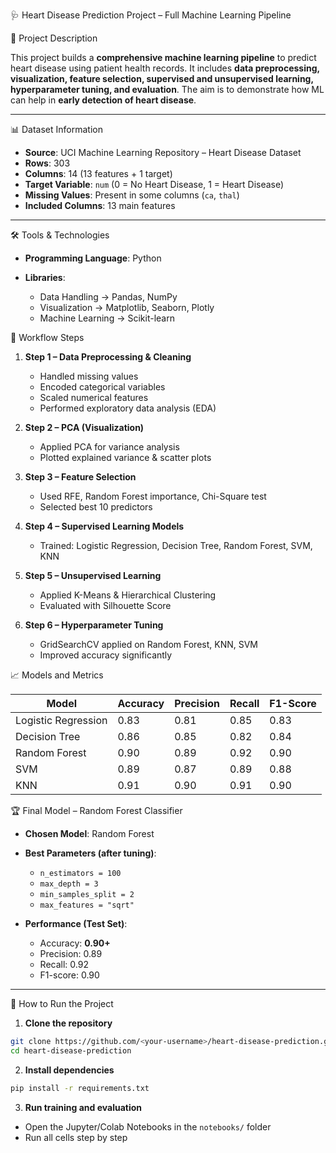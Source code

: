 🩺 Heart Disease Prediction Project – Full Machine Learning Pipeline

 📌 Project Description

This project builds a **comprehensive machine learning pipeline** to predict heart disease using patient health records.
It includes **data preprocessing, visualization, feature selection, supervised and unsupervised learning, hyperparameter tuning, and evaluation**.
The aim is to demonstrate how ML can help in **early detection of heart disease**.

---

 📊 Dataset Information

* **Source**: UCI Machine Learning Repository – Heart Disease Dataset
* **Rows**: 303
* **Columns**: 14 (13 features + 1 target)
* **Target Variable**: `num` (0 = No Heart Disease, 1 = Heart Disease)
* **Missing Values**: Present in some columns (`ca`, `thal`)
* **Included Columns**: 13 main features

---

 🛠️ Tools & Technologies

* **Programming Language**: Python
* **Libraries**:

  * Data Handling → Pandas, NumPy
  * Visualization → Matplotlib, Seaborn, Plotly
  * Machine Learning → Scikit-learn



 🔄 Workflow Steps

1. **Step 1 – Data Preprocessing & Cleaning**

   * Handled missing values
   * Encoded categorical variables
   * Scaled numerical features
   * Performed exploratory data analysis (EDA)

2. **Step 2 – PCA (Visualization)**

   * Applied PCA for variance analysis
   * Plotted explained variance & scatter plots

3. **Step 3 – Feature Selection**

   * Used RFE, Random Forest importance, Chi-Square test
   * Selected best 10 predictors

4. **Step 4 – Supervised Learning Models**

   * Trained: Logistic Regression, Decision Tree, Random Forest, SVM, KNN

5. **Step 5 – Unsupervised Learning**

   * Applied K-Means & Hierarchical Clustering
   * Evaluated with Silhouette Score

6. **Step 6 – Hyperparameter Tuning**

   * GridSearchCV applied on Random Forest, KNN, SVM
   * Improved accuracy significantly


 📈 Models and Metrics

| Model               | Accuracy | Precision | Recall | F1-Score |
| ------------------- | -------- | --------- | ------ | -------- |
| Logistic Regression | 0.83     | 0.81      | 0.85   | 0.83     |
| Decision Tree       | 0.86     | 0.85      | 0.82   | 0.84     |
| Random Forest       | 0.90     | 0.89      | 0.92   | 0.90     |
| SVM                 | 0.89     | 0.87      | 0.89   | 0.88     |
| KNN                 | 0.91     | 0.90      | 0.91   | 0.90     |



 🏆 Final Model – Random Forest Classifier

* **Chosen Model**: Random Forest
* **Best Parameters (after tuning)**:

  * `n_estimators = 100`
  * `max_depth = 3`
  * `min_samples_split = 2`
  * `max_features = "sqrt"`
* **Performance (Test Set)**:

  * Accuracy: **0.90+**
  * Precision: 0.89
  * Recall: 0.92
  * F1-score: 0.90

---

 🚀 How to Run the Project

1. **Clone the repository**

```bash
git clone https://github.com/<your-username>/heart-disease-prediction.git
cd heart-disease-prediction
```

2. **Install dependencies**

```bash
pip install -r requirements.txt
```

3. **Run training and evaluation**

* Open the Jupyter/Colab Notebooks in the `notebooks/` folder
* Run all cells step by step
